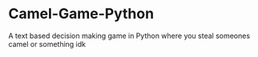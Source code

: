 # Camel-Game-Python
A text based decision making game in Python where you steal someones camel or something idk
